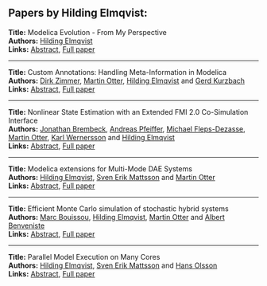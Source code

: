 <h2>Papers by Hilding Elmqvist:</h2>
<p>
<b>Title:</b> Modelica Evolution - From My Perspective<br />
<b>Authors:</b> <a href="../authors/author_85.html">Hilding Elmqvist</a><br />
<b>Links:</b> <a href="../abstracts/abstract_1.pdf">Abstract</a>, <a href="../submissions/ECP1409617_Elmqvist.pdf">Full paper</a>
</p>
<hr />
<p>
<b>Title:</b> Custom Annotations:  Handling Meta-Information in Modelica<br />
<b>Authors:</b> <a href="../authors/author_347.html">Dirk Zimmer</a>, <a href="../authors/author_234.html">Martin Otter</a>, <a href="../authors/author_85.html">Hilding Elmqvist</a> and <a href="../authors/author_183.html">Gerd Kurzbach</a><br />
<b>Links:</b> <a href="../abstracts/abstract_19.pdf">Abstract</a>, <a href="../submissions/ECP14096173_ZimmerOtterElmqvistKurzbach.pdf">Full paper</a>
</p>
<hr />
<p>
<b>Title:</b> Nonlinear State Estimation with an Extended FMI 2.0 Co-Simulation Interface<br />
<b>Authors:</b> <a href="../authors/author_51.html">Jonathan Brembeck</a>, <a href="../authors/author_241.html">Andreas Pfeiffer</a>, <a href="../authors/author_90.html">Michael Fleps-Dezasse</a>, <a href="../authors/author_234.html">Martin Otter</a>, <a href="../authors/author_335.html">Karl Wernersson</a> and <a href="../authors/author_85.html">Hilding Elmqvist</a><br />
<b>Links:</b> <a href="../abstracts/abstract_6.pdf">Abstract</a>, <a href="../submissions/ECP1409653_BrembeckPfeifferFlepsdezasseOtterWernerssonElmqvist.pdf">Full paper</a>
</p>
<hr />
<p>
<b>Title:</b> Modelica extensions for Multi-Mode DAE Systems<br />
<b>Authors:</b> <a href="../authors/author_85.html">Hilding Elmqvist</a>, <a href="../authors/author_204.html">Sven Erik Mattsson</a> and <a href="../authors/author_234.html">Martin Otter</a><br />
<b>Links:</b> <a href="../abstracts/abstract_20.pdf">Abstract</a>, <a href="../submissions/ECP14096183_ElmqvistMattssonOtter.pdf">Full paper</a>
</p>
<hr />
<p>
<b>Title:</b> Efficient Monte Carlo simulation of stochastic hybrid systems<br />
<b>Authors:</b> <a href="../authors/author_47.html">Marc Bouissou</a>, <a href="../authors/author_85.html">Hilding Elmqvist</a>, <a href="../authors/author_234.html">Martin Otter</a> and <a href="../authors/author_31.html">Albert Benveniste</a><br />
<b>Links:</b> <a href="../abstracts/abstract_76.pdf">Abstract</a>, <a href="../submissions/ECP14096715_BouissouElmqvistOtterBenveniste.pdf">Full paper</a>
</p>
<hr />
<p>
<b>Title:</b> Parallel Model Execution on Many Cores<br />
<b>Authors:</b> <a href="../authors/author_85.html">Hilding Elmqvist</a>, <a href="../authors/author_204.html">Sven Erik Mattsson</a> and <a href="../authors/author_230.html">Hans Olsson</a><br />
<b>Links:</b> <a href="../abstracts/abstract_39.pdf">Abstract</a>, <a href="../submissions/ECP14096363_ElmqvistMattssonOlsson.pdf">Full paper</a>
</p>